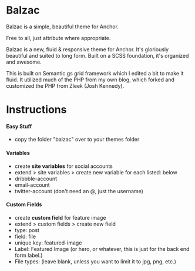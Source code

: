 # Balzac

Balzac is a simple, beautiful theme for Anchor. 

Free to all, just attribute where appropriate.

Balzac is a new, fluid & responsive theme for Anchor. It's gloriously beautiful and suited to long form. Built on a SCSS foundation, it's organized and awesome.

This is built on Semantic.gs grid framework which I edited a bit to make it fluid. It utilized much of the PHP from my own blog, which forked and customized the PHP from Zleek (Josh Kennedy). 

# Instructions

#### Easy Stuff
* copy the folder "balzac" over to your themes folder


#### Variables
* create **site variables** for social accounts
* extend > site variables > create new variable for each listed: below
* dribbble-account
* email-account
* twitter-account (don't need an @, just the username)


#### Custom Fields
* create **custom field** for feature image
* extend > custom fields > create new field
* type: post
* field: file
* unique key: featured-image
* Label: Featured Image (or hero, or whatever, this is just for the back end form label.)
* File types: (leave blank, unless you want to limit it to jpg, png, etc.)

